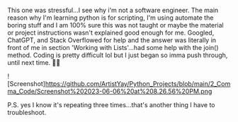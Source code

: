 This one was stressful...I see why i'm not a software engineer. The main reason why I'm learning python is for scripting, I'm using automate the boring stuff and I am 100% sure 
this was not taught or maybe the material or project instructions wasn't explained good enough for me. Googled, ChatGPT, and Stack Overflowed for help and the answer was 
literally in front of me in section 'Working with Lists'...had some help with the join() method. Coding is pretty difficult lol but I just began so imma push through, until
next time. ✌🏽

![Screenshot]https://github.com/ArtistYay/Python_Projects/blob/main/2_Comma_Code/Screenshot%202023-06-06%20at%208.26.56%20PM.png

P.S. yes I know it's repeating three times...that's another thing I have to troubleshoot.